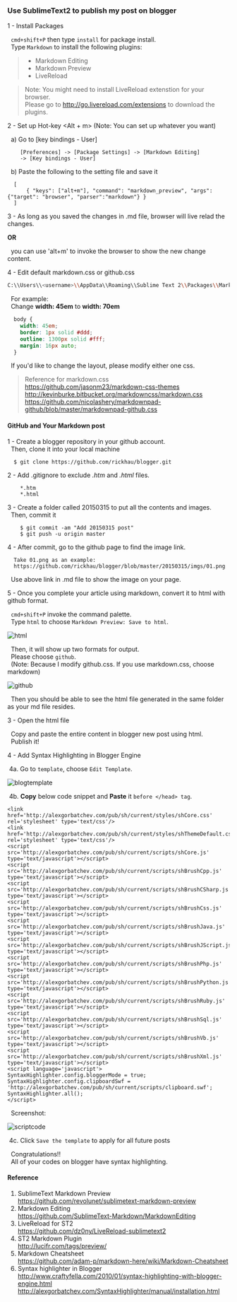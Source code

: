 ### Use SublimeText2 to publish my post on blogger

1 - Install Packages

&nbsp;&nbsp;`cmd+shift+P` then type `install` for package install. <br>
&nbsp;&nbsp;Type `Markdown` to install the following plugins:

   >- Markdown Editing
   >- Markdown Preview
   >- LiveReload
   
   >Note: 
   You might need to install LiveReload extenstion for your browser. <br />
   Please go to http://go.livereload.com/extensions to download the plugins.


2 - Set up Hot-key <Alt + m> (Note: You can set up whatever you want)

&nbsp;&nbsp;a) Go to [key bindings - User]

  ```
      [Preferences] -> [Package Settings] -> [Markdown Editing]
      -> [Key bindings - User]
  ```

&nbsp;&nbsp;b) Paste the following to the setting file and save it
   
  ```
    [
        { "keys": ["alt+m"], "command": "markdown_preview", "args": {"target": "browser", "parser":"markdown"} }
    ]
  ```
3 - As long as you saved the changes in .md file, browser will live relad the changes.

  **OR** <br />

&nbsp;&nbsp;you can use 'alt+m' to invoke the browser to show the new change content.

4 - Edit default markdown.css or github.css

  ```bash
  C:\\Users\\<username>\\AppData\\Roaming\\Sublime Text 2\\Packages\\Markdown Preview
  ``` 

&nbsp;&nbsp;For example: <br />
&nbsp;&nbsp;Change **width: 45em** to **width: 70em**

  ```css
    body {
      width: 45em;
      border: 1px solid #ddd;
      outline: 1300px solid #fff;
      margin: 16px auto;
    }
  ```
    
&nbsp;&nbsp;If you'd like to change the layout, please modify either one css. <br />

  > Reference for markdown.css <br>
  > https://github.com/jasonm23/markdown-css-themes <br>
  > http://kevinburke.bitbucket.org/markdowncss/markdown.css <br>
  > https://github.com/nicolashery/markdownpad-github/blob/master/markdownpad-github.css <br>

#### GitHub and Your Markdown post

1 - Create a blogger repository in your github account. <br />
&nbsp;&nbsp;Then, clone it into your local machine

  ```git
    $ git clone https://github.com/rickhau/blogger.git
  ```

2 - Add .gitignore to exclude *.htm* and *.html* files.

  ```
      *.htm
      *.html
  ```

3 - Create a folder called 20150315 to put all the contents and images. <br />
&nbsp;&nbsp;Then, commit it

  ```git
      $ git commit -am "Add 20150315 post"
      $ git push -u origin master
  ```

4 - After commit, go to the github page to find the image link.

  ```
    Take 01.png as an example:
    https://github.com/rickhau/blogger/blob/master/20150315/imgs/01.png
  ```
&nbsp;&nbsp;Use above link in .md file to show the image on your page.


5 - Once you complete your article using markdown, convert it to html with github format.

&nbsp;&nbsp;`cmd+shift+P` invoke the command palette. <br>
&nbsp;&nbsp;Type `html` to choose `Markdown Preview: Save to html`. 

  ![html](https://github.com/rickhau/blogger/blob/master/20150315/imgs/01.png)

&nbsp;&nbsp;Then, it will show up two formats for output. <br />
&nbsp;&nbsp;Please choose `github`.  <br />
&nbsp;&nbsp;(Note: Because I modify github.css. If you use markdown.css, choose markdown)

  ![github](https://github.com/rickhau/blogger/blob/master/20150315/imgs/02.png)

&nbsp;&nbsp;Then you should be able to see the html file generated in the same folder as your md file resides.

3 - Open the html file
    
&nbsp;&nbsp;Copy and paste the entire content in blogger new post using html. <br />
&nbsp;&nbsp;Publish it!

4 - Add Syntax Highlighting in Blogger Engine

&nbsp;4a. Go to `template`, choose `Edit Template`.
 
 ![blogtemplate](https://github.com/rickhau/blogger/blob/master/20150315/imgs/03.png)
 
&nbsp;4b. **Copy** below code snippet and **Paste** it `before </head> tag`.
  
```
<link href='http://alexgorbatchev.com/pub/sh/current/styles/shCore.css' rel='stylesheet' type='text/css'/> 
<link href='http://alexgorbatchev.com/pub/sh/current/styles/shThemeDefault.css' rel='stylesheet' type='text/css'/> 
<script src='http://alexgorbatchev.com/pub/sh/current/scripts/shCore.js' type='text/javascript'></script> 
<script src='http://alexgorbatchev.com/pub/sh/current/scripts/shBrushCpp.js' type='text/javascript'></script> 
<script src='http://alexgorbatchev.com/pub/sh/current/scripts/shBrushCSharp.js' type='text/javascript'></script> 
<script src='http://alexgorbatchev.com/pub/sh/current/scripts/shBrushCss.js' type='text/javascript'></script> 
<script src='http://alexgorbatchev.com/pub/sh/current/scripts/shBrushJava.js' type='text/javascript'></script> 
<script src='http://alexgorbatchev.com/pub/sh/current/scripts/shBrushJScript.js' type='text/javascript'></script> 
<script src='http://alexgorbatchev.com/pub/sh/current/scripts/shBrushPhp.js' type='text/javascript'></script> 
<script src='http://alexgorbatchev.com/pub/sh/current/scripts/shBrushPython.js' type='text/javascript'></script> 
<script src='http://alexgorbatchev.com/pub/sh/current/scripts/shBrushRuby.js' type='text/javascript'></script> 
<script src='http://alexgorbatchev.com/pub/sh/current/scripts/shBrushSql.js' type='text/javascript'></script> 
<script src='http://alexgorbatchev.com/pub/sh/current/scripts/shBrushVb.js' type='text/javascript'></script> 
<script src='http://alexgorbatchev.com/pub/sh/current/scripts/shBrushXml.js' type='text/javascript'></script> 
<script language='javascript'> 
SyntaxHighlighter.config.bloggerMode = true;
SyntaxHighlighter.config.clipboardSwf = 'http://alexgorbatchev.com/pub/sh/current/scripts/clipboard.swf';
SyntaxHighlighter.all();
</script>
```   

&nbsp;&nbsp;Screenshot:

![scriptcode](https://github.com/rickhau/blogger/blob/master/20150315/imgs/04.png)


&nbsp;4c. Click `Save the template` to apply for all future posts
  
&nbsp;&nbsp;Congratulations!! <br />
&nbsp;&nbsp;All of your codes on blogger have syntax highlighting.


#### Reference
1. SublimeText Markdown Preview <br>
   https://github.com/revolunet/sublimetext-markdown-preview
2. Markdown Editing <br>
   https://github.com/SublimeText-Markdown/MarkdownEditing
3. LiveReload for ST2 <br>
   https://github.com/dz0ny/LiveReload-sublimetext2
4. ST2 Markdown Plugin <br>
   http://lucifr.com/tags/preview/
5. Markdown Cheatsheet <br>
   https://github.com/adam-p/markdown-here/wiki/Markdown-Cheatsheet
6. Syntax highlighter in Blogger <br>
   http://www.craftyfella.com/2010/01/syntax-highlighting-with-blogger-engine.html
http://alexgorbatchev.com/SyntaxHighlighter/manual/installation.html